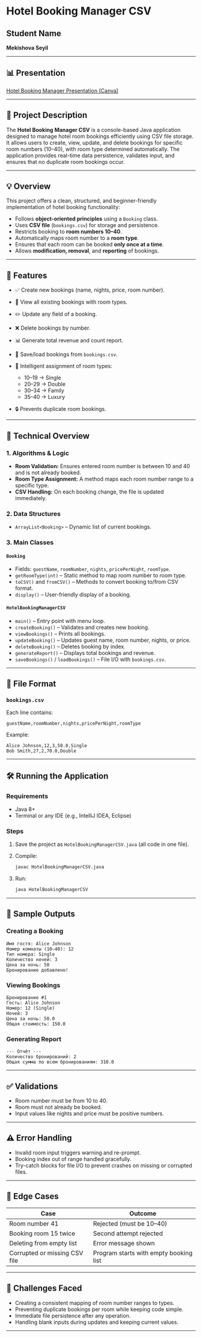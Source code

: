 
# **Hotel Booking Manager CSV**

## **Student Name**

**Mekishova Seyil**

---

## **📊 Presentation**

[Hotel Booking Manager Presentation (Canva)](https://www.canva.com/design/DAGk0SmC394/NQwT-JK1CXAO2Yw3PjdZOw/edit?utm_content=DAGk0SmC394&utm_campaign=designshare&utm_medium=link2&utm_source=sharebutton)

---

## **📝 Project Description**

The **Hotel Booking Manager CSV** is a console-based Java application designed to manage hotel room bookings efficiently using CSV file storage. It allows users to create, view, update, and delete bookings for specific room numbers (10–40), with room type determined automatically. The application provides real-time data persistence, validates input, and ensures that no duplicate room bookings occur.

---

## **💡 Overview**

This project offers a clean, structured, and beginner-friendly implementation of hotel booking functionality:

* Follows **object-oriented principles** using a `Booking` class.
* Uses **CSV file** (`bookings.csv`) for storage and persistence.
* Restricts booking to **room numbers 10–40**.
* Automatically maps room number to a **room type**.
* Ensures that each room can be booked **only once at a time**.
* Allows **modification, removal**, and **reporting** of bookings.

---

## **🚀 Features**

* ✅ Create new bookings (name, nights, price, room number).
* 📄 View all existing bookings with room types.
* ✏️ Update any field of a booking.
* ❌ Delete bookings by number.
* 📊 Generate total revenue and count report.
* 💾 Save/load bookings from `bookings.csv`.
* 🧠 Intelligent assignment of room types:

  * 10–19 → Single
  * 20–29 → Double
  * 30–34 → Family
  * 35–40 → Luxury
* 🔒 Prevents duplicate room bookings.

---

## **🧠 Technical Overview**

### **1. Algorithms & Logic**

* **Room Validation:** Ensures entered room number is between 10 and 40 and is not already booked.
* **Room Type Assignment:** A method maps each room number range to a specific type.
* **CSV Handling:** On each booking change, the file is updated immediately.

### **2. Data Structures**

* `ArrayList<Booking>` – Dynamic list of current bookings.

### **3. Main Classes**

#### `Booking`

* Fields: `guestName`, `roomNumber`, `nights`, `pricePerNight`, `roomType`.
* `getRoomType(int)` – Static method to map room number to room type.
* `toCSV()` and `fromCSV()` – Methods to convert booking to/from CSV format.
* `display()` – User-friendly display of a booking.

#### `HotelBookingManagerCSV`

* `main()` – Entry point with menu loop.
* `createBooking()` – Validates and creates new booking.
* `viewBookings()` – Prints all bookings.
* `updateBooking()` – Updates guest name, room number, nights, or price.
* `deleteBooking()` – Deletes booking by index.
* `generateReport()` – Displays total bookings and revenue.
* `saveBookings()` / `loadBookings()` – File I/O with `bookings.csv`.

---

## **📁 File Format**

### `bookings.csv`

Each line contains:

```csv
guestName,roomNumber,nights,pricePerNight,roomType
```

Example:

```
Alice Johnson,12,3,50.0,Single
Bob Smith,27,2,70.0,Double
```

---

## **🛠 Running the Application**

### Requirements

* Java 8+
* Terminal or any IDE (e.g., IntelliJ IDEA, Eclipse)

### Steps

1. Save the project as `HotelBookingManagerCSV.java` (all code in one file).
2. Compile:

   ```bash
   javac HotelBookingManagerCSV.java
   ```
3. Run:

   ```bash
   java HotelBookingManagerCSV
   ```

---

## **📌 Sample Outputs**

### **Creating a Booking**

```
Имя гостя: Alice Johnson
Номер комнаты (10–40): 12
Тип номера: Single
Количество ночей: 3
Цена за ночь: 50
Бронирование добавлено!
```

### **Viewing Bookings**

```
Бронирование #1
Гость: Alice Johnson
Номер: 12 (Single)
Ночей: 3
Цена за ночь: 50.0
Общая стоимость: 150.0
```

### **Generating Report**

```
--- Отчёт ---
Количество бронирований: 2
Общая сумма по всем бронированиям: 310.0
```

---

## **✅ Validations**

* Room number must be from 10 to 40.
* Room must not already be booked.
* Input values like nights and price must be positive numbers.

---

## **⚠️ Error Handling**

* Invalid room input triggers warning and re-prompt.
* Booking index out of range handled gracefully.
* Try-catch blocks for file I/O to prevent crashes on missing or corrupted files.

---

## **🧪 Edge Cases**

| Case                          | Outcome                                |
| ----------------------------- | -------------------------------------- |
| Room number 41                | Rejected (must be 10–40)               |
| Booking room 15 twice         | Second attempt rejected                |
| Deleting from empty list      | Error message shown                    |
| Corrupted or missing CSV file | Program starts with empty booking list |

---

## **🔧 Challenges Faced**

* Creating a consistent mapping of room number ranges to types.
* Preventing duplicate bookings per room while keeping code simple.
* Immediate file persistence after any operation.
* Handling blank inputs during updates and keeping current values.

---
